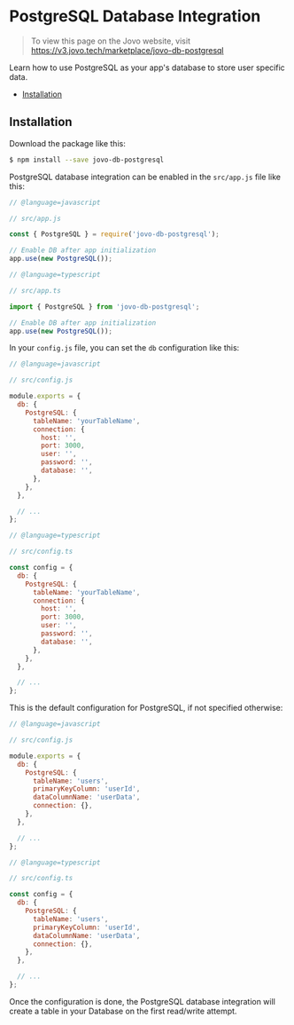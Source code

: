 # PostgreSQL Database Integration

> To view this page on the Jovo website, visit https://v3.jovo.tech/marketplace/jovo-db-postgresql

Learn how to use PostgreSQL as your app's database to store user specific data.

* [Installation](#installation)

## Installation

Download the package like this:

```sh
$ npm install --save jovo-db-postgresql
```

PostgreSQL database integration can be enabled in the `src/app.js` file like this:

```javascript
// @language=javascript

// src/app.js

const { PostgreSQL } = require('jovo-db-postgresql');

// Enable DB after app initialization
app.use(new PostgreSQL());

// @language=typescript

// src/app.ts

import { PostgreSQL } from 'jovo-db-postgresql';

// Enable DB after app initialization
app.use(new PostgreSQL());
```

In your `config.js` file, you can set the `db` configuration like this:

```javascript
// @language=javascript

// src/config.js

module.exports = {
  db: {
    PostgreSQL: {
      tableName: 'yourTableName',
      connection: {
        host: '',
        port: 3000,
        user: '',
        password: '',
        database: '',
      },
    },
  },

  // ...
};

// @language=typescript

// src/config.ts

const config = {
  db: {
    PostgreSQL: {
      tableName: 'yourTableName',
      connection: {
        host: '',
        port: 3000,
        user: '',
        password: '',
        database: '',
      },
    },
  },

  // ...
};
```

This is the default configuration for PostgreSQL, if not specified otherwise:

```javascript
// @language=javascript

// src/config.js

module.exports = {
  db: {
    PostgreSQL: {
      tableName: 'users',
      primaryKeyColumn: 'userId',
      dataColumnName: 'userData',
      connection: {},
    },
  },

  // ...
};

// @language=typescript

// src/config.ts

const config = {
  db: {
    PostgreSQL: {
      tableName: 'users',
      primaryKeyColumn: 'userId',
      dataColumnName: 'userData',
      connection: {},
    },
  },

  // ...
};
```

Once the configuration is done, the PostgreSQL database integration will create a table in your Database on the first read/write attempt. 